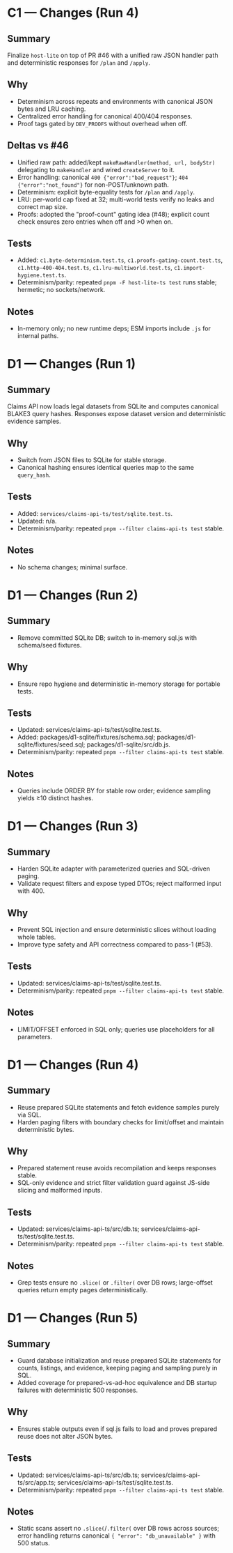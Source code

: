 # C1 — Changes (Run 4)

## Summary
Finalize `host-lite` on top of PR #46 with a unified raw JSON handler path and deterministic responses for `/plan` and `/apply`.

## Why
- Determinism across repeats and environments with canonical JSON bytes and LRU caching.
- Centralized error handling for canonical 400/404 responses.
- Proof tags gated by `DEV_PROOFS` without overhead when off.

## Deltas vs #46
- Unified raw path: added/kept `makeRawHandler(method, url, bodyStr)` delegating to `makeHandler` and wired `createServer` to it.
- Error handling: canonical `400 {"error":"bad_request"}`; `404 {"error":"not_found"}` for non-POST/unknown path.
- Determinism: explicit byte-equality tests for `/plan` and `/apply`.
- LRU: per-world cap fixed at 32; multi-world tests verify no leaks and correct map size.
- Proofs: adopted the "proof-count" gating idea (#48); explicit count check ensures zero entries when off and >0 when on.

## Tests
- Added: `c1.byte-determinism.test.ts`, `c1.proofs-gating-count.test.ts`, `c1.http-400-404.test.ts`, `c1.lru-multiworld.test.ts`, `c1.import-hygiene.test.ts`.
- Determinism/parity: repeated `pnpm -F host-lite-ts test` runs stable; hermetic; no sockets/network.

## Notes
- In-memory only; no new runtime deps; ESM imports include `.js` for internal paths.

# D1 — Changes (Run 1)

## Summary
Claims API now loads legal datasets from SQLite and computes canonical BLAKE3 query hashes. Responses expose dataset version and deterministic evidence samples.

## Why
- Switch from JSON files to SQLite for stable storage.
- Canonical hashing ensures identical queries map to the same `query_hash`.

## Tests
- Added: `services/claims-api-ts/test/sqlite.test.ts`.
- Updated: n/a.
- Determinism/parity: repeated `pnpm --filter claims-api-ts test` stable.

## Notes
- No schema changes; minimal surface.

# D1 — Changes (Run 2)

## Summary
- Remove committed SQLite DB; switch to in-memory sql.js with schema/seed fixtures.

## Why
- Ensure repo hygiene and deterministic in-memory storage for portable tests.

## Tests
- Updated: services/claims-api-ts/test/sqlite.test.ts.
- Added: packages/d1-sqlite/fixtures/schema.sql; packages/d1-sqlite/fixtures/seed.sql; packages/d1-sqlite/src/db.js.
- Determinism/parity: repeated `pnpm --filter claims-api-ts test` stable.

## Notes
- Queries include ORDER BY for stable row order; evidence sampling yields ≥10 distinct hashes.

# D1 — Changes (Run 3)

## Summary
- Harden SQLite adapter with parameterized queries and SQL-driven paging.
- Validate request filters and expose typed DTOs; reject malformed input with 400.

## Why
- Prevent SQL injection and ensure deterministic slices without loading whole tables.
- Improve type safety and API correctness compared to pass-1 (#53).

## Tests
- Updated: services/claims-api-ts/test/sqlite.test.ts.
- Determinism/parity: repeated `pnpm --filter claims-api-ts test` stable.

## Notes
- LIMIT/OFFSET enforced in SQL only; queries use placeholders for all parameters.

# D1 — Changes (Run 4)

## Summary
- Reuse prepared SQLite statements and fetch evidence samples purely via SQL.
- Harden paging filters with boundary checks for limit/offset and maintain deterministic bytes.

## Why
- Prepared statement reuse avoids recompilation and keeps responses stable.
- SQL-only evidence and strict filter validation guard against JS-side slicing and malformed inputs.

## Tests
- Updated: services/claims-api-ts/src/db.ts; services/claims-api-ts/test/sqlite.test.ts.
- Determinism/parity: repeated `pnpm --filter claims-api-ts test` stable.

## Notes
- Grep tests ensure no `.slice(` or `.filter(` over DB rows; large-offset queries return empty pages deterministically.

# D1 — Changes (Run 5)

## Summary
- Guard database initialization and reuse prepared SQLite statements for counts, listings, and evidence, keeping paging and sampling purely in SQL.
- Added coverage for prepared-vs-ad-hoc equivalence and DB startup failures with deterministic 500 responses.

## Why
- Ensures stable outputs even if sql.js fails to load and proves prepared reuse does not alter JSON bytes.

## Tests
- Updated: services/claims-api-ts/src/db.ts; services/claims-api-ts/src/app.ts; services/claims-api-ts/test/sqlite.test.ts.
- Determinism/parity: repeated `pnpm --filter claims-api-ts test` stable.

## Notes
- Static scans assert no `.slice(`/`.filter(` over DB rows across sources; error handling returns canonical `{ "error": "db_unavailable" }` with 500 status.
